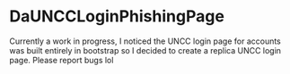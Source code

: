 # DaUNCCLoginPhishingPage

Currently a work in progress, I noticed the UNCC login page for accounts was built entirely in bootstrap so I decided to create a replica UNCC login page. Please report bugs lol

